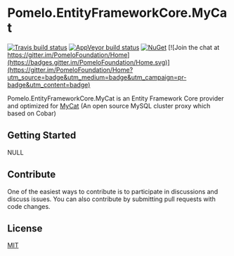 # Pomelo.EntityFrameworkCore.MyCat

[![Travis build status](https://img.shields.io/travis/PomeloFoundation/Pomelo.EntityFrameworkCore.MyCat.svg?label=travis-ci&branch=master&style=flat-square)](https://travis-ci.org/PomeloFoundation/Pomelo.EntityFrameworkCore.MyCat)
[![AppVeyor build status](https://img.shields.io/appveyor/ci/Kagamine/Pomelo-EntityFrameworkCore-MyCat/master.svg?label=appveyor&style=flat-square)](https://ci.appveyor.com/project/Kagamine/pomelo-entityframeworkcore-MyCat/branch/master) [![NuGet](https://img.shields.io/nuget/v/Pomelo.EntityFrameworkCore.MyCat.svg?style=flat-square&label=nuget)](https://www.nuget.org/packages/Pomelo.EntityFrameworkCore.MyCat/) [![Join the chat at https://gitter.im/PomeloFoundation/Home](https://badges.gitter.im/PomeloFoundation/Home.svg)](https://gitter.im/PomeloFoundation/Home?utm_source=badge&utm_medium=badge&utm_campaign=pr-badge&utm_content=badge)

Pomelo.EntityFrameworkCore.MyCat is an Entity Framework Core provider and optimized for [MyCat](https://github.com/MyCATApache/Mycat-Server) (An open source MySQL cluster proxy which based on Cobar)

## Getting Started

NULL

## Contribute

One of the easiest ways to contribute is to participate in discussions and discuss issues. You can also contribute by submitting pull requests with code changes.

## License

[MIT](https://github.com/PomeloFoundation/Pomelo.EntityFrameworkCore.MyCat/blob/master/LICENSE)
